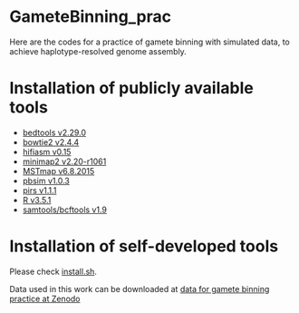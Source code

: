 # GameteBinning_prac
Here are the codes for a practice of gamete binning with simulated data, to achieve haplotype-resolved genome assembly.

Installation of publicly available tools
=

* [bedtools v2.29.0](https://github.com/arq5x/bedtools2)
* [bowtie2 v2.4.4](https://github.com/BenLangmead/bowtie2)
* [hifiasm v0.15](https://github.com/chhylp123/hifiasm)
* [minimap2 v2.20-r1061](https://github.com/lh3/minimap2)
* [MSTmap v6.8.2015](http://mstmap.org/)
* [pbsim v1.0.3](https://github.com/yukiteruono/pbsim)
* [pirs v1.1.1](https://github.com/galaxy001/pirs)
* [R v3.5.1](https://cran.r-project.org/)
* [samtools/bcftools v1.9](https://github.com/samtools/)

Installation of self-developed tools
=

Please check [install.sh](https://github.com/schneebergerlab/GameteBinning_prac/blob/master/install.sh).

Data used in this work can be downloaded at [data for gamete binning practice at Zenodo](https://zenodo.org/record/5920841/files/gamete_binning_practice_data.tar.gz)
